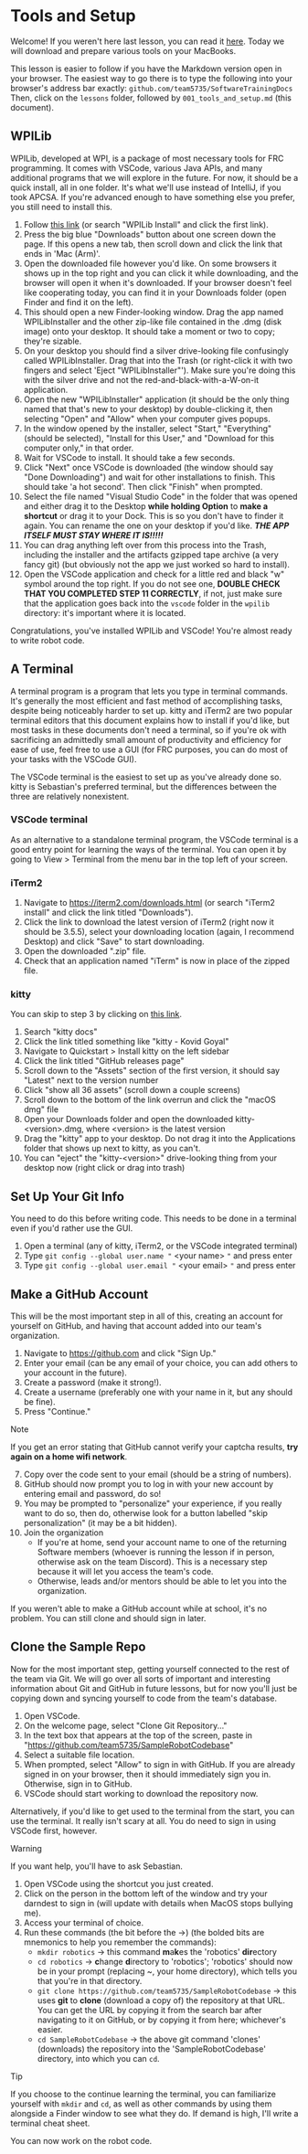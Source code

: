 # Tools and Setup

Welcome! If you weren't here last lesson, you can read it [here](https://github.com/team5735/SoftwareTrainingDocs/blob/main/lessons/000_intro_to_software.md). Today we will download and prepare various tools on your MacBooks.

This lesson is easier to follow if you have the Markdown version open in your browser. The easiest way to go there is to type the following into your browser's address bar exactly:
`github.com/team5735/SoftwareTrainingDocs`
Then, click on the `lessons` folder, followed by `001_tools_and_setup.md` (this document).

## WPILib

WPILib, developed at WPI, is a package of most necessary tools for FRC programming. It comes with VSCode, various Java APIs, and many additional programs that we will explore in the future. For now, it should be a quick install, all in one folder. It's what we'll use instead of IntelliJ, if you took APCSA. If you're advanced enough to have something else you prefer, you still need to install this.

1. Follow [this link](https://docs.wpilib.org/en/stable/docs/zero-to-robot/step-2/wpilib-setup.html) (or search "WPILib Install" and click the first link).
2. Press the big blue "Downloads" button about one screen down the page. If this opens a new tab, then scroll down and click the link that ends in 'Mac (Arm)'.
4. Open the downloaded file however you'd like. On some browsers it shows up in the top right and you can click it while downloading, and the browser will open it when it's downloaded. If your browser doesn't feel like cooperating today, you can find it in your Downloads folder (open Finder and find it on the left).
5. This should open a new Finder-looking window. Drag the app named WPILibInstaller and the other zip-like file contained in the .dmg (disk image) onto your desktop. It should take a moment or two to copy; they're sizable.
6. On your desktop you should find a silver drive-looking file confusingly called WPILibInstaller. Drag that into the Trash (or right-click it with two fingers and select 'Eject "WPILibInstaller"'). Make sure you're doing this with the silver drive and not the red-and-black-with-a-W-on-it application.
7. Open the new "WPILibInstaller" application (it should be the only thing named that that's new to your desktop) by double-clicking it, then selecting "Open" and "Allow" when your computer gives popups.
8. In the window opened by the installer, select "Start," "Everything" (should be selected), "Install for this User," and "Download for this computer only," in that order.
9. Wait for VSCode to install. It should take a few seconds.
10. Click "Next" once VSCode is downloaded (the window should say "Done Downloading") and wait for other installations to finish. This should take 'a hot second'. Then click "Finish" when prompted.
11. Select the file named "Visual Studio Code" in the folder that was opened and either drag it to the Desktop **while holding Option** to **make a shortcut** or drag it to your Dock. This is so you don't have to finder it again. You can rename the one on your desktop if you'd like. ***THE APP ITSELF MUST STAY WHERE IT IS!!!!!***
13. You can drag anything left over from this process into the Trash, including the installer and the artifacts gzipped tape archive (a very fancy git) (but obviously not the app we just worked so hard to install).
14. Open the VSCode application and check for a little red and black "w" symbol around the top right. If you do not see one, **DOUBLE CHECK THAT YOU COMPLETED STEP 11 CORRECTLY**, if not, just make sure that the application goes back into the `vscode` folder in the `wpilib` directory: it's important where it is located.

Congratulations, you've installed WPILib and VSCode! You're almost ready to write robot code.

## A Terminal

A terminal program is a program that lets you type in terminal commands. It's generally the most efficient and fast method of accomplishing tasks, despite being noticeably harder to set up. kitty and iTerm2 are two popular terminal editors that this document explains how to install if you'd like, but most tasks in these documents don't need a terminal, so if you're ok with sacrificing an admittedly small amount of productivity and efficiency for ease of use, feel free to use a GUI (for FRC purposes, you can do most of your tasks with the VSCode GUI).

The VSCode terminal is the easiest to set up as you've already done so. kitty is Sebastian's preferred terminal, but the differences between the three are relatively nonexistent.

### VSCode terminal

As an alternative to a standalone terminal program, the VSCode terminal is a good entry point for learning the ways of the terminal. You can open it by going to View > Terminal from the menu bar in the top left of your screen.

### iTerm2

1. Navigate to https://iterm2.com/downloads.html (or search "iTerm2 install" and click the link titled "Downloads").
2. Click the link to download the latest version of iTerm2 (right now it should be 3.5.5), select your downloading location (again, I recommend Desktop) and click "Save" to start downloading.
3. Open the downloaded ".zip" file.
4. Check that an application named "iTerm" is now in place of the zipped file.

### kitty

You can skip to step 3 by clicking on [this link](https://github.com/kovidgoyal/kitty/releases/latest).

1. Search "kitty docs"
2. Click the link titled something like "kitty - Kovid Goyal"
3. Navigate to Quickstart > Install kitty on the left sidebar
4. Click the link titled "GitHub releases page"
5. Scroll down to the "Assets" section of the first version, it should say "Latest" next to the version number
6. Click "show all 36 assets" (scroll down a couple screens)
7. Scroll down to the bottom of the link overrun and click the "macOS dmg" file
8. Open your Downloads folder and open the downloaded kitty-\<version>.dmg, where \<version> is the latest version
9. Drag the "kitty" app to your desktop. Do not drag it into the Applications folder that shows up next to kitty, as you can't.
10. You can "eject" the "kitty-\<version>" drive-looking thing from your desktop now (right click or drag into trash)

## Set Up Your Git Info

You need to do this before writing code. This needs to be done in a terminal even if you'd rather use the GUI.

1. Open a terminal (any of kitty, iTerm2, or the VSCode integrated terminal)
2. Type `git config --global user.name "` \<your name> `"` and press enter
3. Type `git config --global user.email "` \<your email> `"` and press enter

## Make a GitHub Account

This will be the most important step in all of this, creating an account for yourself on GitHub, and having that account added into our team's organization.

1. Navigate to https://github.com and click "Sign Up."
2. Enter your email (can be any email of your choice, you can add others to your account in the future).  
3. Create a password (make it strong!).
4. Create a username (preferably one with your name in it, but any should be fine).
5. Press "Continue."
> [!NOTE]
> If you get an error stating that GitHub cannot verify your captcha results, **try again on a home wifi network**.
7. Copy over the code sent to your email (should be a string of numbers).
8. GitHub should now prompt you to log in with your new account by entering email and password, do so!
9. You may be prompted to "personalize" your experience, if you really want to do so, then do, otherwise look for a button labelled "skip personalization" (it may be a bit hidden).
10. Join the organization
    - If you're at home, send your account name to one of the returning Software members (whoever is running the lesson if in person, otherwise ask on the team Discord). This is a necessary step because it will let you access the team's code.
    - Otherwise, leads and/or mentors should be able to let you into the organization.

If you weren't able to make a GitHub account while at school, it's no problem. You can still clone and should sign in later.

## Clone the Sample Repo

Now for the most important step, getting yourself connected to the rest of the team via Git. We will go over all sorts of important and interesting information about Git and GitHub in future lessons, but for now you'll just be copying down and syncing yourself to code from the team's database.

1. Open VSCode.
2. On the welcome page, select "Clone Git Repository..."
3. In the text box that appears at the top of the screen, paste in "https://github.com/team5735/SampleRobotCodebase"
4. Select a suitable file location.
5. When prompted, select "Allow" to sign in with GitHub. If you are already signed in on your browser, then it should immediately sign you in. Otherwise, sign in to GitHub.
6. VSCode should start working to download the repository now.

Alternatively, if you'd like to get used to the terminal from the start, you can use the terminal. It really isn't scary at all. You do need to sign in using VSCode first, however.

> [!WARNING]
> If you want help, you'll have to ask Sebastian.

1. Open VSCode using the shortcut you just created.
2. Click on the person in the bottom left of the window and try your darndest to sign in (will update with details when MacOS stops bullying me).
3. Access your terminal of choice.
4. Run these commands (the bit before the ->) (the bolded bits are mnemonics to help you remember the commands):
   - `mkdir robotics` -> this command **m**a**k**es the 'robotics' **dir**ectory
   - `cd robotics` -> **c**hange **d**irectory to 'robotics'; 'robotics' should now be in your prompt (replacing ~, your home directory), which tells you that you're in that directory.
   - `git clone https://github.com/team5735/SampleRobotCodebase` -> this uses **git** to **clone** (download a copy of) the repository at that URL. You can get the URL by copying it from the search bar after navigating to it on GitHub, or by copying it from here; whichever's easier.
   - `cd SampleRobotCodebase` -> the above git command 'clones' (downloads) the repository into the 'SampleRobotCodebase' directory, into which you can `cd`.

> [!TIP]
> If you choose to the continue learning the terminal, you can familiarize yourself with `mkdir` and `cd`, as well as other commands by using them alongside a Finder window to see what they do.
> If demand is high, I'll write a terminal cheat sheet.

You can now work on the robot code.
